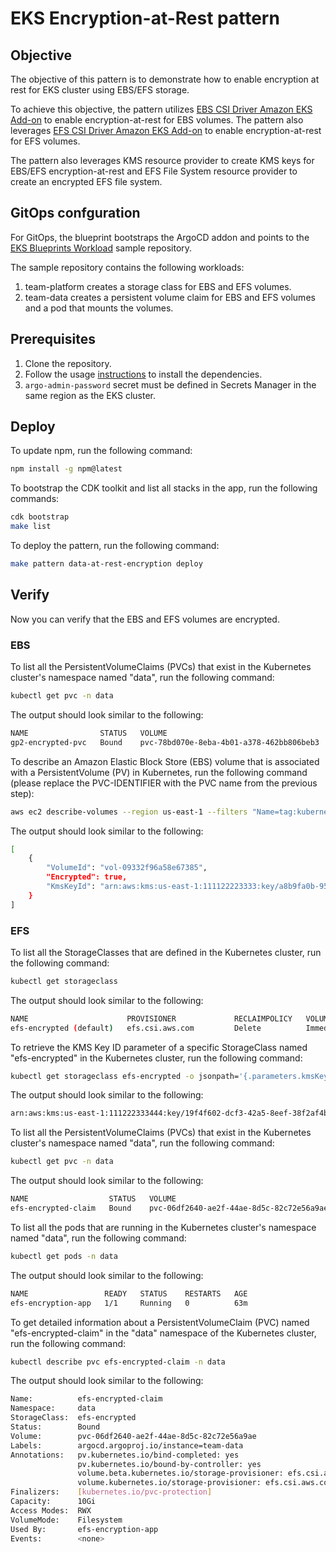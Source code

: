 # EKS Encryption-at-Rest pattern

## Objective

The objective of this pattern is to demonstrate how to enable encryption at rest for EKS cluster using EBS/EFS storage.

To achieve this objective, the pattern utilizes [EBS CSI Driver Amazon EKS Add-on](https://aws-quickstart.github.io/cdk-eks-blueprints/addons/ebs-csi-driver/) to enable encryption-at-rest for EBS volumes. The pattern also leverages [EFS CSI Driver Amazon EKS Add-on](https://aws-quickstart.github.io/cdk-eks-blueprints/addons/efs-csi-driver/) to enable encryption-at-rest for EFS volumes.

The pattern also leverages KMS resource provider to create KMS keys for EBS/EFS encryption-at-rest and EFS File System resource provider to create an encrypted EFS file system.

## GitOps confguration

For GitOps, the blueprint bootstraps the ArgoCD addon and points to the [EKS Blueprints Workload](https://github.com/aws-samples/eks-blueprints-workloads) sample repository.

The sample repository contains the following workloads:

1. team-platform creates a storage class for EBS and EFS volumes.
2. team-data creates a persistent volume claim for EBS and EFS volumes and a pod that mounts the volumes.

## Prerequisites

1. Clone the repository.
2. Follow the usage [instructions](../../../README.md#usage) to install the dependencies.
3. `argo-admin-password` secret must be defined in Secrets Manager in the same region as the EKS cluster.

## Deploy

To update npm, run the following command:

```bash
npm install -g npm@latest
```

To bootstrap the CDK toolkit and list all stacks in the app, run the following commands:

```bash
cdk bootstrap
make list
```

To deploy the pattern, run the following command:

```bash
make pattern data-at-rest-encryption deploy
```

## Verify

Now you can verify that the EBS and EFS volumes are encrypted.

### EBS

To list all the PersistentVolumeClaims (PVCs) that exist in the Kubernetes cluster's namespace named "data", run the following command:

```bash
kubectl get pvc -n data
```

The output should look similar to the following:

```bash
NAME                STATUS   VOLUME                                     CAPACITY   ACCESS MODES   STORAGECLASS    AGE
gp2-encrypted-pvc   Bound    pvc-78bd070e-8eba-4b01-a378-462bb806beb3   10Gi       RWO            gp2-encrypted   14m
```

To describe an Amazon Elastic Block Store (EBS) volume that is associated with a PersistentVolume (PV) in Kubernetes, run the following command (please replace the PVC-IDENTIFIER with the PVC name from the previous step):

```bash
aws ec2 describe-volumes --region us-east-1 --filters "Name=tag:kubernetes.io/created-for/pv/name,Values=<PVC-IDENTIFIER>" --query 'Volumes[*].{VolumeId:VolumeId, Encrypted:Encrypted, KmsKeyId:KmsKeyId}'
```

The output should look similar to the following:

```bash
[
    {
        "VolumeId": "vol-09332f96a58e67385",
        "Encrypted": true,
        "KmsKeyId": "arn:aws:kms:us-east-1:111122223333:key/a8b9fa0b-955f-4f85-85c1-8f911003390e"
    }
]
```

### EFS

To list all the StorageClasses that are defined in the Kubernetes cluster, run the following command:

```bash
kubectl get storageclass
```

The output should look similar to the following:

```bash
NAME                      PROVISIONER             RECLAIMPOLICY   VOLUMEBINDINGMODE      ALLOWVOLUMEEXPANSION   AGE
efs-encrypted (default)   efs.csi.aws.com         Delete          Immediate              false                  70m
```

To retrieve the KMS Key ID parameter of a specific StorageClass named "efs-encrypted" in the Kubernetes cluster, run the following command:

```bash
kubectl get storageclass efs-encrypted -o jsonpath='{.parameters.kmsKeyId}'
```

The output should look similar to the following:

```bash
arn:aws:kms:us-east-1:111222333444:key/19f4f602-dcf3-42a5-8eef-38f2af4b3626%  
```

To list all the PersistentVolumeClaims (PVCs) that exist in the Kubernetes cluster's namespace named "data", run the following command:

```bash
kubectl get pvc -n data
```

The output should look similar to the following:

```bash
NAME                  STATUS   VOLUME                                     CAPACITY   ACCESS MODES   STORAGECLASS    AGE
efs-encrypted-claim   Bound    pvc-06df2640-ae2f-44ae-8d5c-82c72e56a9ae   10Gi       RWX            efs-encrypted   63m
```

To list all the pods that are running in the Kubernetes cluster's namespace named "data", run the following command:

```bash
kubectl get pods -n data
```

The output should look similar to the following:

```bash
NAME                 READY   STATUS    RESTARTS   AGE
efs-encryption-app   1/1     Running   0          63m
```

To get detailed information about a PersistentVolumeClaim (PVC) named "efs-encrypted-claim" in the "data" namespace of the Kubernetes cluster, run the following command:

```bash
kubectl describe pvc efs-encrypted-claim -n data
```

The output should look similar to the following:

```bash
Name:          efs-encrypted-claim
Namespace:     data
StorageClass:  efs-encrypted
Status:        Bound
Volume:        pvc-06df2640-ae2f-44ae-8d5c-82c72e56a9ae
Labels:        argocd.argoproj.io/instance=team-data
Annotations:   pv.kubernetes.io/bind-completed: yes
               pv.kubernetes.io/bound-by-controller: yes
               volume.beta.kubernetes.io/storage-provisioner: efs.csi.aws.com
               volume.kubernetes.io/storage-provisioner: efs.csi.aws.com
Finalizers:    [kubernetes.io/pvc-protection]
Capacity:      10Gi
Access Modes:  RWX
VolumeMode:    Filesystem
Used By:       efs-encryption-app
Events:        <none>
```
